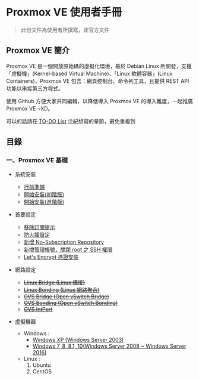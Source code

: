 Proxmox VE 使用者手冊 
=

> 此份文件為使用者所撰寫，非官方文件

## Proxmox VE 簡介

Proxmox VE 是一個開放原始碼的虛擬化環境，基於 Debian Linux 所開發，支援「虛擬機」(Kernel-based Virtual Machine)、「Linux 軟體容器」(Linux Containers)，Proxmox VE 包含：網頁控制台、命令列工具，且提供 REST API 功能以串接第三方程式。

使用 Github 方便大家共同編輯，以降低導入 Proxmox VE 的導入難度，一起推廣 Proxmox VE ~XD。

可以的話請在 [TO-DO List](https://hackmd.io/MwRmHYGME4ENYLSwBzgCYICwDYBmAjBaTVIgVmDNxGOWAAYBTIA=) 注紀想寫的章節，避免重複到

## 目錄

### 一、Proxmox VE 基礎

*   系統安裝

    *   [行前準備](doc/01.installation.preparation.md)
    *   [開始安裝(初階版)](doc/01.installation.basic.md)
    *   [開始安裝(進階版)](doc/01.installation.advance.md)
*   首要設定

    *   [移除訂閱提示](doc/02.settings.message.md)
    *   [防火牆設定](doc/02.settings.firewall.md)
    *   [新增 No-Subscription Repository](doc/02.settings.aptrepo.md)
    *   [新增管理帳號，關閉 root 之 SSH 權限](doc/02.settings.adminuser.md)
    *   [Let's Encrypt 憑證安裝](doc/02.settings.ssl.md)
*   網路設定

    *   ~~[Linux Bridge (Linux 橋接)](doc/03.network.Linux-Bridge.md)~~
    *   ~~[Linux Bonding (Linux 網路聚合)](doc/03.network.Linux-Bonding.md)~~
    *   ~~[OVS Bridge (Open vSwitch Bridge)](doc/03.network.OVS-Bridge.md)~~
    *   ~~[OVS Bonding (Open vSwitch Bonding)](doc/03.network.OVS-Bonding.md)~~
    *   ~~[OVS IntPort](doc/03.network.OVS-IntPort.md)~~
*   虛擬機器

    *   Windows :
        *  [Windows XP (Windows Server 2003)](doc/04.guest.installation.WinXP.md)
        *  [Windows 7, 8, 8.1, 10(Windows Server 2008 ~ Windows Server 2016)](doc/04.guest.installation.Win7after.md)
    *   Linux :
        1.  Ubuntu
        2.  CentOS
